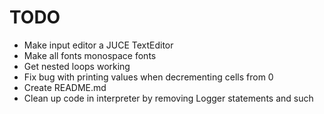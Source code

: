 #  TODO

* Make input editor a JUCE TextEditor
* Make all fonts monospace fonts
* Get nested loops working
* Fix bug with printing values when decrementing cells from 0
* Create README.md
* Clean up code in interpreter by removing Logger statements and such
